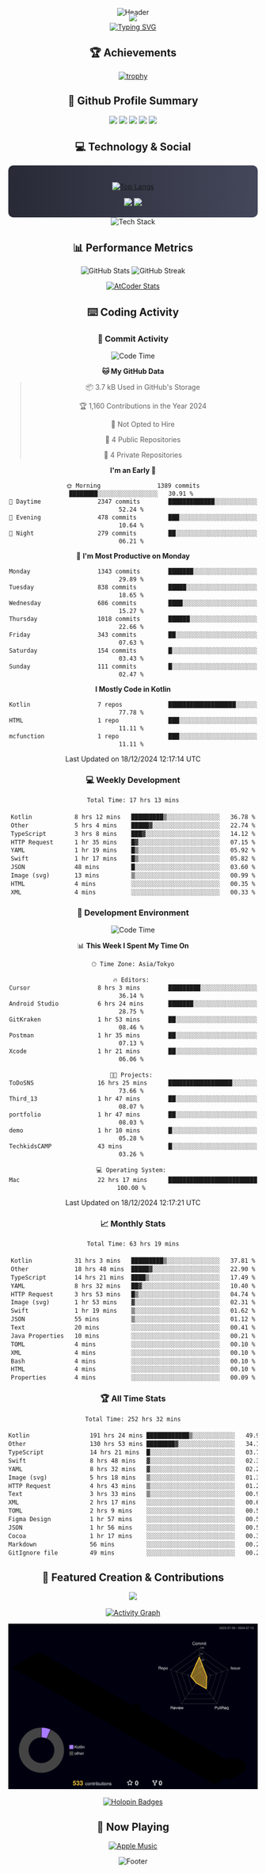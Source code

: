 <div align="center">
  
![Header](https://capsule-render.vercel.app/api?type=waving&color=gradient&customColorList=12&height=300&section=header&text=Welcome%20to%20Batapii's%20Universe&fontSize=50&animation=fadeIn&fontAlignY=40&desc=Android%20Developer%20|%20Kotlin%20LOVE%20)

<div style="margin-top: -20px;">
  <img src="https://readme-typing-svg.herokuapp.com/?lines=Crafting+Android+Experiences;Building+Tomorrow's+Apps+Today;Always+Learning,+Always+Growing&font=Fira%20Code&center=true&width=440&height=45&color=f75c7e&vCenter=true&size=22&pause=1000">
</div>

<a href="https://git.io/typing-svg">
  <img src="https://readme-typing-svg.demolab.com?font=Fira+Code&weight=600&size=28&duration=4000&pause=1000&center=true&vCenter=true&width=800&lines=Hey+there!+I'm+Batapii+%F0%9F%91%8B;Android+Developer+from+Japan+%F0%9F%87%AF%F0%9F%87%B5" alt="Typing SVG" />
</a>

## 🏆 Achievements

[![trophy](https://github-profile-trophy.vercel.app/?username=batapii&theme=onestar&no-frame=true&no-bg=true&column=8&rank=SECRET,SSS,SS,S,AAA,AA,A,B,C,?&margin-w=10&margin-h=10)](https://github.com/ryo-ma/github-profile-trophy)

## 🎯 Github Profile Summary

<div align="center">
  <img src="http://github-profile-summary-cards.vercel.app/api/cards/profile-details?username=batapii&theme=radical" />
  <img src="http://github-profile-summary-cards.vercel.app/api/cards/repos-per-language?username=batapii&theme=radical" />
  <img src="http://github-profile-summary-cards.vercel.app/api/cards/most-commit-language?username=batapii&theme=radical" />
  <img src="http://github-profile-summary-cards.vercel.app/api/cards/stats?username=batapii&theme=radical" />
  <img src="http://github-profile-summary-cards.vercel.app/api/cards/productive-time?username=batapii&theme=radical" />
</div>

## 💻 Technology & Social

<div align="center" style="background: linear-gradient(to right, #282A36, #44475A); padding: 20px; border-radius: 10px;">

[![Top Langs](https://github-readme-stats.vercel.app/api/top-langs/?username=batapii
)](https://github.com/anuraghazra/github-readme-stats)

<div style="margin-top: 15px">
<a href="https://github.com/batapii"><img src="https://img.shields.io/github/followers/batapii?style=for-the-badge&logo=github&label=Follow&color=ff6e96&labelColor=282A36"/></a>
<a href="https://twitter.com/batapii3939"><img src="https://img.shields.io/twitter/follow/batapii?style=for-the-badge&logo=twitter&color=1DA1F2&labelColor=282A36&label= Twitter"/></a>
</div>

</div>

<div align="center">
<img src="https://github-readme-tech-stack.vercel.app/api/cards?title=Tech+Stack&align=center&titleAlign=center&fontSize=20&lineHeight=10&lineCount=4&theme=github_dark&width=800&bg=%230D1117&badge=%23161B22&border=%2321262D&titleColor=%2358A6FF&line1=kotlin%2Ckotlin%2C0095D5%3Bandroid%2Candroid%2C00ff00%3Bjetpackcompose%2Cjetpack%2C4285F4%3B&line2=swift%2Cswift%2CFA7343%3Bfirebase%2Cfirebase%2CFFCA28%3Bgithub%2Cgithub%2C181717%3B&line3=typescript%2Ctypescript%2C3178C6%3Bgraphql%2Cgraphql%2CE10098%3Bsupabase%2Csupabase%2C3FCF8E%3B&line4=gradle%2Cgradle%2C02303A%3Bgitkraken%2Cgitkraken%2C179287%3Bpostman%2Cpostman%2CFF6C37%3B" alt="Tech Stack" />
</div>



## 📊 Performance Metrics

<div align="center">

![GitHub Stats](https://github-readme-stats.vercel.app/api?username=batapii&show_icons=true&theme=radical&hide_border=true&bg_color=0D1117)
![GitHub Streak](https://github-readme-streak-stats.herokuapp.com/?user=batapii&theme=radical&hide_border=true&background=0D1117)

[![AtCoder Stats](https://atcoder-readme-stats.vercel.app/stats/batapii3939?theme=dark&show_history=5&width=495)](https://github.com/iwbc-mzk/atcoder-readme-stats)

</div>

## ⌨️ Coding Activity

### 🌟 Commit Activity
<!--START_SECTION:commit-stats-->
![Code Time](http://img.shields.io/badge/Code%20Time-385%20hrs%2024%20mins-blue)

**🐱 My GitHub Data** 

> 📦 3.7 kB Used in GitHub's Storage 
 > 
> 🏆 1,160 Contributions in the Year 2024
 > 
> 🚫 Not Opted to Hire
 > 
> 📜 4 Public Repositories 
 > 
> 🔑 4 Private Repositories 
 > 
**I'm an Early 🐤** 

```text
🌞 Morning                1389 commits        ████████░░░░░░░░░░░░░░░░░   30.91 % 
🌆 Daytime                2347 commits        █████████████░░░░░░░░░░░░   52.24 % 
🌃 Evening                478 commits         ███░░░░░░░░░░░░░░░░░░░░░░   10.64 % 
🌙 Night                  279 commits         ██░░░░░░░░░░░░░░░░░░░░░░░   06.21 % 
```
📅 **I'm Most Productive on Monday** 

```text
Monday                   1343 commits        ███████░░░░░░░░░░░░░░░░░░   29.89 % 
Tuesday                  838 commits         █████░░░░░░░░░░░░░░░░░░░░   18.65 % 
Wednesday                686 commits         ████░░░░░░░░░░░░░░░░░░░░░   15.27 % 
Thursday                 1018 commits        ██████░░░░░░░░░░░░░░░░░░░   22.66 % 
Friday                   343 commits         ██░░░░░░░░░░░░░░░░░░░░░░░   07.63 % 
Saturday                 154 commits         █░░░░░░░░░░░░░░░░░░░░░░░░   03.43 % 
Sunday                   111 commits         █░░░░░░░░░░░░░░░░░░░░░░░░   02.47 % 
```


**I Mostly Code in Kotlin** 

```text
Kotlin                   7 repos             ███████████████████░░░░░░   77.78 % 
HTML                     1 repo              ███░░░░░░░░░░░░░░░░░░░░░░   11.11 % 
mcfunction               1 repo              ███░░░░░░░░░░░░░░░░░░░░░░   11.11 % 
```




 Last Updated on 18/12/2024 12:17:14 UTC
<!--END_SECTION:commit-stats-->

### 💻 Weekly Development
<!--START_SECTION:wakatime-->

```txt
Total Time: 17 hrs 13 mins

Kotlin            8 hrs 12 mins   █████████▒░░░░░░░░░░░░░░░   36.78 %
Other             5 hrs 4 mins    █████▓░░░░░░░░░░░░░░░░░░░   22.74 %
TypeScript        3 hrs 8 mins    ███▓░░░░░░░░░░░░░░░░░░░░░   14.12 %
HTTP Request      1 hr 35 mins    █▓░░░░░░░░░░░░░░░░░░░░░░░   07.15 %
YAML              1 hr 19 mins    █▒░░░░░░░░░░░░░░░░░░░░░░░   05.92 %
Swift             1 hr 17 mins    █▒░░░░░░░░░░░░░░░░░░░░░░░   05.82 %
JSON              48 mins         █░░░░░░░░░░░░░░░░░░░░░░░░   03.60 %
Image (svg)       13 mins         ▒░░░░░░░░░░░░░░░░░░░░░░░░   00.99 %
HTML              4 mins          ░░░░░░░░░░░░░░░░░░░░░░░░░   00.35 %
XML               4 mins          ░░░░░░░░░░░░░░░░░░░░░░░░░   00.33 %
```

<!--END_SECTION:wakatime-->

### 🔨 Development Environment
<!--START_SECTION:dev-stats-->
![Code Time](http://img.shields.io/badge/Code%20Time-385%20hrs%2024%20mins-blue)

📊 **This Week I Spent My Time On** 

```text
🕑︎ Time Zone: Asia/Tokyo

🔥 Editors: 
Cursor                   8 hrs 3 mins        █████████░░░░░░░░░░░░░░░░   36.14 % 
Android Studio           6 hrs 24 mins       ███████░░░░░░░░░░░░░░░░░░   28.75 % 
GitKraken                1 hr 53 mins        ██░░░░░░░░░░░░░░░░░░░░░░░   08.46 % 
Postman                  1 hr 35 mins        ██░░░░░░░░░░░░░░░░░░░░░░░   07.13 % 
Xcode                    1 hr 21 mins        ██░░░░░░░░░░░░░░░░░░░░░░░   06.06 % 

🐱‍💻 Projects: 
ToDoSNS                  16 hrs 25 mins      ██████████████████░░░░░░░   73.66 % 
Third_13                 1 hr 47 mins        ██░░░░░░░░░░░░░░░░░░░░░░░   08.07 % 
portfolio                1 hr 47 mins        ██░░░░░░░░░░░░░░░░░░░░░░░   08.03 % 
demo                     1 hr 10 mins        █░░░░░░░░░░░░░░░░░░░░░░░░   05.28 % 
TechkidsCAMP             43 mins             █░░░░░░░░░░░░░░░░░░░░░░░░   03.26 % 

💻 Operating System: 
Mac                      22 hrs 17 mins      █████████████████████████   100.00 % 
```


 Last Updated on 18/12/2024 12:17:21 UTC
<!--END_SECTION:dev-stats-->

### 📈 Monthly Stats
<!--START_SECTION:wakamonth-->

```txt
Total Time: 63 hrs 19 mins

Kotlin            31 hrs 3 mins   █████████▒░░░░░░░░░░░░░░░   37.81 %
Other             18 hrs 48 mins  █████▓░░░░░░░░░░░░░░░░░░░   22.90 %
TypeScript        14 hrs 21 mins  ████▒░░░░░░░░░░░░░░░░░░░░   17.49 %
YAML              8 hrs 32 mins   ██▓░░░░░░░░░░░░░░░░░░░░░░   10.40 %
HTTP Request      3 hrs 53 mins   █▒░░░░░░░░░░░░░░░░░░░░░░░   04.74 %
Image (svg)       1 hr 53 mins    ▓░░░░░░░░░░░░░░░░░░░░░░░░   02.31 %
Swift             1 hr 19 mins    ▒░░░░░░░░░░░░░░░░░░░░░░░░   01.62 %
JSON              55 mins         ▒░░░░░░░░░░░░░░░░░░░░░░░░   01.12 %
Text              20 mins         ░░░░░░░░░░░░░░░░░░░░░░░░░   00.41 %
Java Properties   10 mins         ░░░░░░░░░░░░░░░░░░░░░░░░░   00.21 %
TOML              4 mins          ░░░░░░░░░░░░░░░░░░░░░░░░░   00.10 %
XML               4 mins          ░░░░░░░░░░░░░░░░░░░░░░░░░   00.10 %
Bash              4 mins          ░░░░░░░░░░░░░░░░░░░░░░░░░   00.10 %
HTML              4 mins          ░░░░░░░░░░░░░░░░░░░░░░░░░   00.10 %
Properties        4 mins          ░░░░░░░░░░░░░░░░░░░░░░░░░   00.09 %
```

<!--END_SECTION:wakamonth-->

### 🏆 All Time Stats
<!--START_SECTION:wakaalltime-->

```txt
Total Time: 252 hrs 32 mins

Kotlin                 191 hrs 24 mins ████████████▒░░░░░░░░░░░░   49.92 %
Other                  130 hrs 53 mins ████████▓░░░░░░░░░░░░░░░░   34.14 %
TypeScript             14 hrs 21 mins  █░░░░░░░░░░░░░░░░░░░░░░░░   03.75 %
Swift                  8 hrs 48 mins   ▓░░░░░░░░░░░░░░░░░░░░░░░░   02.30 %
YAML                   8 hrs 32 mins   ▓░░░░░░░░░░░░░░░░░░░░░░░░   02.23 %
Image (svg)            5 hrs 18 mins   ▒░░░░░░░░░░░░░░░░░░░░░░░░   01.38 %
HTTP Request           4 hrs 43 mins   ▒░░░░░░░░░░░░░░░░░░░░░░░░   01.23 %
Text                   3 hrs 33 mins   ▒░░░░░░░░░░░░░░░░░░░░░░░░   00.93 %
XML                    2 hrs 17 mins   ░░░░░░░░░░░░░░░░░░░░░░░░░   00.60 %
TOML                   2 hrs 9 mins    ░░░░░░░░░░░░░░░░░░░░░░░░░   00.56 %
Figma Design           1 hr 57 mins    ░░░░░░░░░░░░░░░░░░░░░░░░░   00.51 %
JSON                   1 hr 56 mins    ░░░░░░░░░░░░░░░░░░░░░░░░░   00.51 %
Cocoa                  1 hr 17 mins    ░░░░░░░░░░░░░░░░░░░░░░░░░   00.34 %
Markdown               56 mins         ░░░░░░░░░░░░░░░░░░░░░░░░░   00.25 %
GitIgnore file         49 mins         ░░░░░░░░░░░░░░░░░░░░░░░░░   00.22 %
```

<!--END_SECTION:wakaalltime-->


## 🌟 Featured Creation & Contributions

<div align="center">
  <a href="https://github.com/batapii/ToDoSNS">
    <img src="https://github-readme-stats.vercel.app/api/pin/?username=batapii&repo=ToDoSNS&theme=radical&hide_border=true&bg_color=0D1117" />
  </a>

[![Activity Graph](https://github-readme-activity-graph.vercel.app/graph?username=batapii&custom_title=Contribution%20Graph&hide_border=true&theme=radical&bg_color=0D1117)](https://github.com/ashutosh00710/github-readme-activity-graph)

![3D Contrib](./profile-3d-contrib/profile-night-rainbow.svg)

[![Holopin Badges](https://holopin.me/batapii)](https://holopin.io/@batapii)

</div>

## 🎵 Now Playing

<div align="center">
  
[![Apple Music](https://music-profile.rayriffy.com/theme/dark.svg?uid=001005.6598667d2ffd4a10a4f429edd0ba24c4.1156)](https://github.com/rayriffy/apple-music-github-profile)

</div>

![Footer](https://capsule-render.vercel.app/api?type=waving&color=gradient&customColorList=12&height=100&section=footer)

</div>
